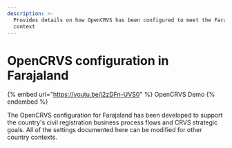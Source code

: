 ```yaml
---
description: >-
  Provides details on how OpenCRVS has been configured to meet the Farajaland
  context
---
```


# OpenCRVS configuration in Farajaland

{% embed url="https://youtu.be/j2zDFn-UVS0" %}
OpenCRVS Demo
{% endembed %}

The OpenCRVS configuration for Farajaland has been developed to support the country's civil registration business process flows and CRVS strategic goals. All of the settings documented here can be modified for other country contexts.
